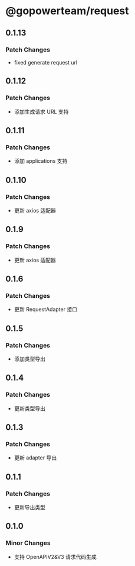 # @gopowerteam/request

## 0.1.13

### Patch Changes

- fixed generate request url

## 0.1.12

### Patch Changes

- 添加生成请求 URL 支持

## 0.1.11

### Patch Changes

- 添加 applications 支持

## 0.1.10

### Patch Changes

- 更新 axios 适配器

## 0.1.9

### Patch Changes

- 更新 axios 适配器

## 0.1.6

### Patch Changes

- 更新 RequestAdapter 接口

## 0.1.5

### Patch Changes

- 添加类型导出

## 0.1.4

### Patch Changes

- 更新类型导出

## 0.1.3

### Patch Changes

- 更新 adapter 导出

## 0.1.1

### Patch Changes

- 更新导出类型

## 0.1.0

### Minor Changes

- 支持 OpenAPIV2&V3 请求代码生成
